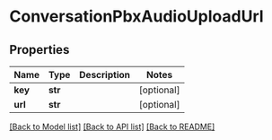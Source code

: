 # ConversationPbxAudioUploadUrl

## Properties
Name | Type | Description | Notes
------------ | ------------- | ------------- | -------------
**key** | **str** |  | [optional] 
**url** | **str** |  | [optional] 

[[Back to Model list]](../README.md#documentation-for-models) [[Back to API list]](../README.md#documentation-for-api-endpoints) [[Back to README]](../README.md)


